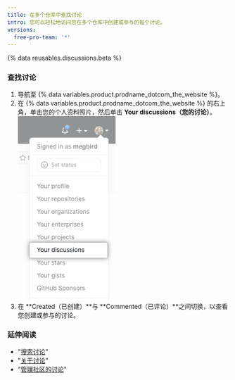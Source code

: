 ```yaml
---
title: 在多个仓库中查找讨论
intro: 您可以轻松地访问您在多个仓库中创建或参与的每个讨论。
versions:
  free-pro-team: '*'
---
```


{% data reusables.discussions.beta %}

### 查找讨论

1. 导航至 {% data variables.product.prodname_dotcom_the_website %}。
1. 在 {% data variables.product.prodname_dotcom_the_website %} 的右上角，单击您的个人资料照片，然后单击 **Your discussions（您的讨论）**。 ![{% data variables.product.product_name %} 上个人资料照片下拉菜单中的"您的讨论"](/assets/images/help/discussions/your-discussions.png)
1. 在 **Created（已创建）**与 **Commented（已评论）**之间切换，以查看您创建或参与的讨论。

### 延伸阅读

- "[搜索讨论](/github/searching-for-information-on-github/searching-discussions)"
- "[关于讨论](/discussions/collaborating-with-your-community-using-discussions/about-discussions)"
- "[管理社区的讨论](/discussions/managing-discussions-for-your-community)"
